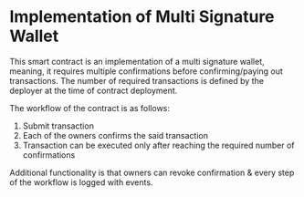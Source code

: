 # Implementation of Multi Signature Wallet

This smart contract is an implementation of a multi signature wallet, meaning, it requires multiple confirmations before confirming/paying out transactions.
The number of required transactions is defined by the deployer at the time of contract deployment.

The workflow of the contract is as follows:
 1. Submit transaction
 2. Each of the owners confirms the said transaction
 3. Transaction can be executed only after reaching the required number of confirmations

Additional functionality is that owners can revoke confirmation & every step of the workflow is logged with events.

